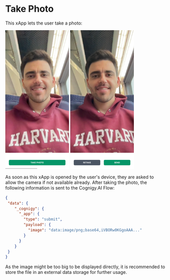 # Take Photo

This xApp lets the user take a photo:

<img src="./docs/example1.png" width="200">
<img src="./docs/example2.png" width="200">

As soon as this xApp is opened by the user's device, they are asked to allow the camera if not available already. After taking the photo, the following information is sent to the Cognigy.AI Flow:

```json
{
 "data": {
    "_cognigy": {
      "_app": {
        "type": "submit",
        "payload": {
          "image": "data:image/png;base64,iVBORw0KGgoAAA..."
        }
      }
    }
 }
}
```

As the image might be too big to be displayed directly, it is recommended to store the file in an external data storage for further usage.